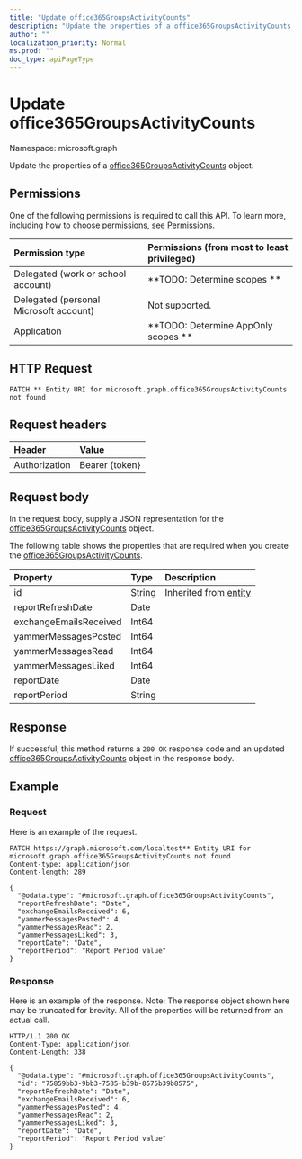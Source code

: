 ```yaml
---
title: "Update office365GroupsActivityCounts"
description: "Update the properties of a office365GroupsActivityCounts object."
author: ""
localization_priority: Normal
ms.prod: ""
doc_type: apiPageType
---
```


# Update office365GroupsActivityCounts

Namespace: microsoft.graph

Update the properties of a [office365GroupsActivityCounts](../resources/office365groupsactivitycounts.md) object.

## Permissions
One of the following permissions is required to call this API. To learn more, including how to choose permissions, see [Permissions](/concepts/permissions-reference.md).

|Permission type|Permissions (from most to least privileged)|
|:---|:---|
|Delegated (work or school account)|**TODO: Determine scopes **|
|Delegated (personal Microsoft account)|Not supported.|
|Application|**TODO: Determine AppOnly scopes **|

## HTTP Request
<!-- {
  "blockType": "ignored"
}
-->
``` http
PATCH ** Entity URI for microsoft.graph.office365GroupsActivityCounts not found
```

## Request headers
|Header|Value|
|:---|:---|
|Authorization|Bearer {token}|

## Request body
In the request body, supply a JSON representation for the [office365GroupsActivityCounts](../resources/office365groupsactivitycounts.md) object.

The following table shows the properties that are required when you create the [office365GroupsActivityCounts](../resources/office365groupsactivitycounts.md).

|Property|Type|Description|
|:---|:---|:---|
|id|String| Inherited from [entity](../resources/entity.md)|
|reportRefreshDate|Date||
|exchangeEmailsReceived|Int64||
|yammerMessagesPosted|Int64||
|yammerMessagesRead|Int64||
|yammerMessagesLiked|Int64||
|reportDate|Date||
|reportPeriod|String||



## Response
If successful, this method returns a `200 OK` response code and an updated [office365GroupsActivityCounts](../resources/office365groupsactivitycounts.md) object in the response body.

## Example

### Request
Here is an example of the request.
<!-- {
  "blockType": "request",
  "name": "update_office365groupsactivitycounts"
}
-->
``` http
PATCH https://graph.microsoft.com/localtest** Entity URI for microsoft.graph.office365GroupsActivityCounts not found
Content-type: application/json
Content-length: 289

{
  "@odata.type": "#microsoft.graph.office365GroupsActivityCounts",
  "reportRefreshDate": "Date",
  "exchangeEmailsReceived": 6,
  "yammerMessagesPosted": 4,
  "yammerMessagesRead": 2,
  "yammerMessagesLiked": 3,
  "reportDate": "Date",
  "reportPeriod": "Report Period value"
}
```

### Response
Here is an example of the response. Note: The response object shown here may be truncated for brevity. All of the properties will be returned from an actual call.
<!-- {
  "blockType": "response",
  "truncated": true
}
-->
``` http
HTTP/1.1 200 OK
Content-Type: application/json
Content-Length: 338

{
  "@odata.type": "#microsoft.graph.office365GroupsActivityCounts",
  "id": "75859bb3-9bb3-7585-b39b-8575b39b8575",
  "reportRefreshDate": "Date",
  "exchangeEmailsReceived": 6,
  "yammerMessagesPosted": 4,
  "yammerMessagesRead": 2,
  "yammerMessagesLiked": 3,
  "reportDate": "Date",
  "reportPeriod": "Report Period value"
}
```

